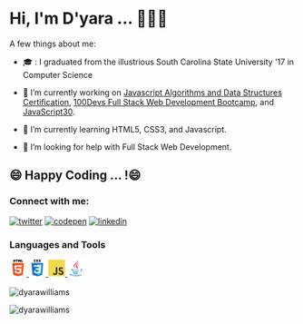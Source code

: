 # Hi, I'm D'yara ... 👩🏾‍💻

<!--
**dyarawilliams/dyarawilliams** is a ✨ _special_ ✨ repository because its `README.md` (this file) appears on your GitHub profile.

- 👯 I’m looking to collaborate on ...
- 💬 Ask me about ...
-->
A few things about me:

- :mortar_board: : I graduated from the illustrious South Carolina State University '17 in Computer Science

- 🔭 I’m currently working on [Javascript Algorithms and Data Structures Certification](https://www.freecodecamp.org/learn/javascript-algorithms-and-data-structures/basic-javascript/), [100Devs Full Stack Web Development Bootcamp](https://leonnoel.com/100devs/), and  [JavaScript30](https://javascript30.com).

- 🌱 I’m currently learning HTML5, CSS3, and Javascript.

- 🤔 I’m looking for help with Full Stack Web Development.


## 😄 Happy Coding ... !😄

### Connect with me: 

[<img src='https://cdn.jsdelivr.net/npm/simple-icons@3.0.1/icons/twitter.svg' alt='twitter' height='30'>](https://twitter.com/xchaoticrage) 
[<img src='https://cdn.jsdelivr.net/npm/simple-icons@3.0.1/icons/codepen.svg' alt='codepen' height='30'>](https://codepen.io/dyarawilliams) 
[<img src='https://cdn.jsdelivr.net/npm/simple-icons@3.0.1/icons/linkedin.svg' alt='linkedin' height='30'>](https://www.linkedin.com/in/https://www.linkedin.com/in/dyara-williams//)

### Languages and Tools
<p align="left"> 
  <a href="https://www.w3.org/html/" target="_blank"> <img src="https://raw.githubusercontent.com/devicons/devicon/master/icons/html5/html5-original-wordmark.svg" alt="html5" width="30" height="30"/> </a> 
  <a href="https://www.w3schools.com/css/" target="_blank"> <img src="https://raw.githubusercontent.com/devicons/devicon/master/icons/css3/css3-original-wordmark.svg" alt="css3" width="30" height="30"/> </a> 
  <a href="https://developer.mozilla.org/en-US/docs/Web/JavaScript" target="_blank"> <img src="https://raw.githubusercontent.com/devicons/devicon/master/icons/javascript/javascript-original.svg" alt="javascript" width="30" height="30"/> </a>
  <a href="https://www.java.com" target="_blank"> <img src="https://raw.githubusercontent.com/devicons/devicon/master/icons/java/java-original.svg" alt="java" width="30" height="30"/> </a>
</p>

<p><img align="center" src="https://github-readme-stats.vercel.app/api/top-langs?username=dyarawilliams&show_icons=true&locale=en&layout=compact" alt="dyarawilliams" /></p>

<p align="left"> <img src="https://komarev.com/ghpvc/?username=dyarawilliams&label=Profile%20views&color=ff69b4&style=plastic" alt="dyarawilliams" /> </p>

